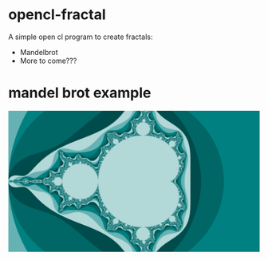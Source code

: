 # opencl-fractal
A simple open cl program to create fractals: 
  * Mandelbrot
  * More to come???

# mandel brot example
![](/mandelbrot.png)

